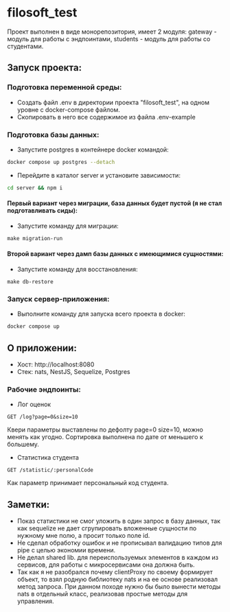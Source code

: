 # filosoft_test

Проект выполнен в виде монорепозитория, имеет 2 модуля: gateway - модуль для работы с эндпоинтами, students - модуль для работы со студентами.
## Запуск проекта:
### Подготовка переменной среды:
- Создать файл .env в директории проекта "filosoft_test", на одном уровне с docker-compose файлом.
- Скопировать в него все содержимое из файла .env-example

### Подготовка базы данных:
- Запустите postgres в контейнере docker командой:
```bash
docker compose up postgres --detach
```
- Перейдите в каталог server и установите зависимости:
```bash
cd server && npm i
```
#### Первый вариант через миграции, база данных будет пустой (я не стал подготавливать сиды):
- Запустите команду для миграции:
```makefile
make migration-run
```
#### Второй вариант через дамп базы данных с имеющимися сущностями:
- Запустите команду для восстановления:
```make
make db-restore
```
### Запуск сервер-приложения:
- Выполните команду для запуска всего проекта в docker:
```bash
docker compose up
```
## О приложении:
- Хост: http://localhost:8080
- Стек: nats, NestJS, Sequelize, Postgres
### Рабочие эндпоинты:
- Лог оценок
```
GET /log?page=0&size=10
```
Квери параметры выставлены по дефолту page=0 size=10, можно менять как угодно. 
Сортировка выполнена по дате от меньшего к большему.
- Статистика студента
```
GET /statistic/:personalCode
```
Как параметр принимает персональный код студента.
## Заметки:
- Показ статистики не смог уложить в один запрос в базу данных, так как sequelize не дает
сгрупировать вложенные сущности по нужному мне полю, а просит только поле id. 
- Не сделал обработку ошибок и не прописывал валидацию типов для pipe с целью экономии времени.
- Не делал shared lib. для переиспользуемых элементов в каждом из сервисов, для работы с 
микросервисами она должна быть.
- Так как я не разобрался почему clientProxy по своему формирует объект, то взял родную библиотеку 
nats и на ее основе реализовал метод запроса. При данном походе нужно бы было вынести методы nats 
в отдельный класс, реализовав простые методы для управления.
